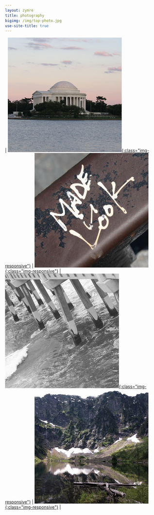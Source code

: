 ```yaml
---
layout: zymre
title: photography
bigimg: /img/top-photo.jpg
use-site-title: true
---
```


| [<img src="/media/arch.jpg" onmouseover="this.src='/media/arch_hover.jpg'" onmouseout="this.src='/media/arch.jpg'" />{:class="img-responsive"}](https://flic.kr/s/aHsjU98CkE) | [<img src="/media/artsy.jpg" onmouseover="this.src='/media/artsy_hover.jpg'" onmouseout="this.src='/media/artsy.jpg'" />{:class="img-responsive"}](https://flic.kr/s/aHsjU99FZF) | [<img src="/media/bw.jpg" onmouseover="this.src='/media/bw_hover.jpg'" onmouseout="this.src='/media/bw.jpg'" />{:class="img-responsive"}](https://flic.kr/s/aHsjuVeqe3) | [<img src="/media/nature.jpg" onmouseover="this.src='/media/nature_hover.jpg'" onmouseout="this.src='/media/nature.jpg'" />{:class="img-responsive"}](https://flic.kr/s/aHsk9ZvMKs) |
